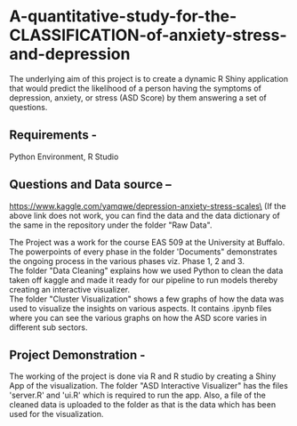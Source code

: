 # A-quantitative-study-for-the-CLASSIFICATION-of-anxiety-stress-and-depression
The underlying aim of this project is to create a dynamic R Shiny application that would predict the likelihood of a person having the symptoms of depression, anxiety, or stress (ASD Score) by them answering a set of questions.

## Requirements - 
Python Environment, R Studio

## Questions and Data source –
https://www.kaggle.com/yamqwe/depression-anxiety-stress-scales\
(If the above link does not work, you can find the data and the data dictionary of the same in the repository under the folder "Raw Data". 

The Project was a work for the course EAS 509 at the University at Buffalo.\
The powerpoints of every phase in the folder 'Documents" demonstrates the ongoing process in the various phases viz. Phase 1, 2 and 3.\
The folder "Data Cleaning" explains how we used Python to clean the data taken off kaggle and made it ready for our pipeline to run models thereby creating an interactive visualizer.\
The folder "Cluster Visualization" shows a few graphs of how the data was used to visualize the insights on various aspects. It contains .ipynb files where you can see the various graphs on how the ASD score varies in different sub sectors.

## Project Demonstration -
The working of the project is done via R and R studio by creating a Shiny App of the visualization. The folder "ASD Interactive Visualizer" has the files 'server.R' and 'ui.R' which is required to run the app. Also, a file of the cleaned data is uploaded to the folder as that is the data which has been used for the visualization. 
